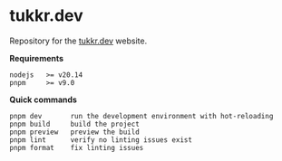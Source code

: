 # tukkr.dev

Repository for the [tukkr.dev](https://tukkr.dev) website.

**Requirements**

```
nodejs   >= v20.14
pnpm     >= v9.0
```

**Quick commands**

```
pnpm dev       run the development environment with hot-reloading
pnpm build     build the project
pnpm preview   preview the build
pnpm lint      verify no linting issues exist
pnpm format    fix linting issues
```
